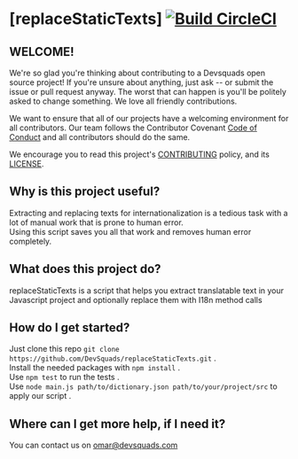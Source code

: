 # [replaceStaticTexts]  [![Build CircleCI](https://circleci.com/gh/DevSquads/replaceStaticTexts/tree/master.svg?style=svg)](https://circleci.com/gh/DevSquads/replaceStaticTexts/tree/master)

## WELCOME!
We're so glad you're thinking about contributing to a Devsquads open source project! If you're unsure about anything, just ask -- or submit the issue or pull request anyway. The worst that can happen is you'll be politely asked to change something. We love all friendly contributions.

We want to ensure that all of our projects have a welcoming environment for all contributors. Our team follows the Contributor Covenant [Code of Conduct](https://github.com/DevSquads/replaceStaticTexts/blob/master/CODE_OF_CONDUCT) and all contributors should do the same.

We encourage you to read this project's [CONTRIBUTING](https://github.com/DevSquads/replaceStaticTexts/blob/master/CONTRIBUTING.md) policy, and its [LICENSE](https://github.com/DevSquads/replaceStaticTexts/blob/master/LICENSE).
## Why is this project useful?
Extracting and replacing texts for internationalization is a tedious task with a lot of manual work that is prone to human error.  
Using this script saves you all that work and removes human error completely.
## What does this project do?
replaceStaticTexts is a script that helps you extract translatable text in your Javascript project and optionally replace
them with I18n method calls
## How do I get started?
Just clone this repo
`git clone https://github.com/DevSquads/replaceStaticTexts.git` .  
Install the needed packages with `npm install` .   
Use `npm test` to run the tests .   
Use `node main.js path/to/dictionary.json path/to/your/project/src` to apply our script .  
## Where can I get more help, if I need it?
You can contact us on omar@devsquads.com
